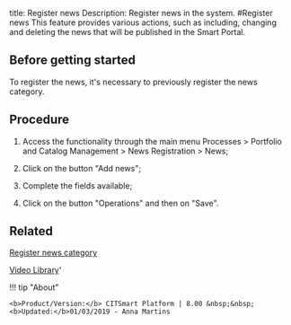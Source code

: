 title: Register news
Description: Register news in the system. 
#Register news
This feature provides various actions, such as including, changing and deleting the news that will be published in the Smart Portal.

Before getting started
--------------------------

To register the news, it's necessary to previously register the news category.

Procedure
-------------

1.  Access the functionality through the main menu Processes \> Portfolio and
    Catalog Management \> News Registration \> News;

2.  Click on the button "Add news";

3.  Complete the fields available;

4.  Click on the button "Operations" and then on "Save".

Related
-------

[Register news category](/en-us/citsmart-platform-8/processes/portfolio-and-catalog/configuration/register-news-category.html)


<i class='fa fa-youtube-play  fa-2x' style='color:#97ce17;vertical-align: middle;'> </i> [Video Library](https://www.youtube.com/playlist?list=PLB5qK2uzf2RPsG8HdkE7qEHB39yEI_T8y)'

!!! tip "About"

    <b>Product/Version:</b> CITSmart Platform | 8.00 &nbsp;&nbsp;
    <b>Updated:</b>01/03/2019 - Anna Martins

